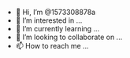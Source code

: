 - 👋 Hi, I’m @1573308878a
- 👀 I’m interested in ...
- 🌱 I’m currently learning ...
- 💞️ I’m looking to collaborate on ...
- 📫 How to reach me ...

<!---
1573308878a/1573308878a is a ✨ special ✨ repository because its `README.md` (this file) appears on your GitHub profile.
You can click the Preview link to take a look at your changes.
--->
